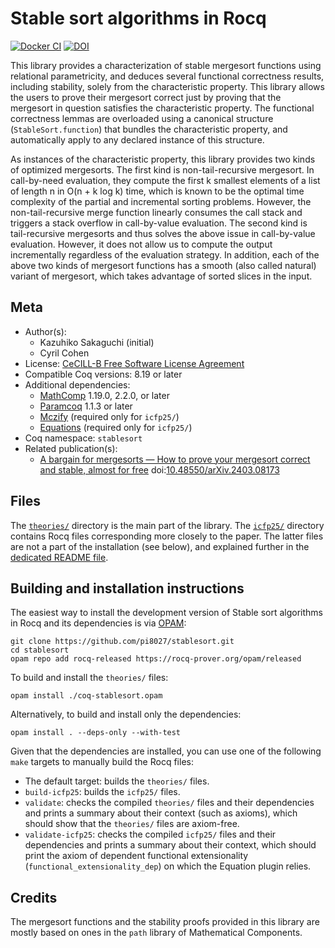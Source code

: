 <!---
This file was generated from `meta.yml`, please do not edit manually.
Follow the instructions on https://github.com/coq-community/templates to regenerate.
--->
# Stable sort algorithms in Rocq

[![Docker CI][docker-action-shield]][docker-action-link]
[![DOI][doi-shield]][doi-link]

[docker-action-shield]: https://github.com/pi8027/stablesort/actions/workflows/docker-action.yml/badge.svg?branch=master
[docker-action-link]: https://github.com/pi8027/stablesort/actions/workflows/docker-action.yml



[doi-shield]: https://zenodo.org/badge/DOI/10.5281/zenodo.15649813.svg
[doi-link]: https://doi.org/10.5281/zenodo.15649813

This library provides a characterization of stable mergesort functions using
relational parametricity, and deduces several functional correctness results,
including stability, solely from the characteristic property. This library
allows the users to prove their mergesort correct just by proving that the
mergesort in question satisfies the characteristic property. The functional
correctness lemmas are overloaded using a canonical structure
(`StableSort.function`) that bundles the characteristic property, and
automatically apply to any declared instance of this structure.

As instances of the characteristic property, this library provides two kinds
of optimized mergesorts.
The first kind is non-tail-recursive mergesort. In call-by-need evaluation,
they compute the first k smallest elements of a list of length n in
O(n + k log k) time, which is known to be the optimal time complexity of the
partial and incremental sorting problems. However, the non-tail-recursive
merge function linearly consumes the call stack and triggers a stack overflow
in call-by-value evaluation.
The second kind is tail-recursive mergesorts and thus solves the above issue
in call-by-value evaluation. However, it does not allow us to compute the
output incrementally regardless of the evaluation strategy.
In addition, each of the above two kinds of mergesort functions has a smooth
(also called natural) variant of mergesort, which takes advantage of sorted
slices in the input.

## Meta

- Author(s):
  - Kazuhiko Sakaguchi (initial)
  - Cyril Cohen
- License: [CeCILL-B Free Software License Agreement](CeCILL-B)
- Compatible Coq versions: 8.19 or later
- Additional dependencies:
  - [MathComp](https://math-comp.github.io) 1.19.0, 2.2.0, or later
  - [Paramcoq](https://github.com/coq-community/paramcoq) 1.1.3 or later
  - [Mczify](https://github.com/math-comp/mczify) (required only for `icfp25/`)
  - [Equations](https://github.com/mattam82/Coq-Equations) (required only for `icfp25/`)
- Coq namespace: `stablesort`
- Related publication(s):
  - [A bargain for mergesorts — How to prove your mergesort correct and stable, almost for free](https://arxiv.org/abs/2403.08173) doi:[10.48550/arXiv.2403.08173](https://doi.org/10.48550/arXiv.2403.08173)


## Files
The [`theories/`](theories/) directory is the main part of the library. The
[`icfp25/`](icfp25/) directory contains Rocq files corresponding more closely
to the paper. The latter files are not a part of the installation (see below),
and explained further in the [dedicated README file](icfp25/README.md).

## Building and installation instructions
The easiest way to install the development version of Stable sort algorithms in Rocq
and its dependencies is via [OPAM](https://opam.ocaml.org/doc/Install.html):
```shell
git clone https://github.com/pi8027/stablesort.git
cd stablesort
opam repo add rocq-released https://rocq-prover.org/opam/released
```
To build and install the `theories/` files:
```shell
opam install ./coq-stablesort.opam
```
Alternatively, to build and install only the dependencies:
```shell
opam install . --deps-only --with-test
```
Given that the dependencies are installed, you can use one of the following
`make` targets to manually build the Rocq files:
- The default target: builds the `theories/` files.
- `build-icfp25`: builds the `icfp25/` files.
- `validate`: checks the compiled `theories/` files and their dependencies
  and prints a summary about their context (such as axioms), which should show
  that the `theories/` files are axiom-free.
- `validate-icfp25`: checks the compiled `icfp25/` files and their
  dependencies and prints a summary about their context, which should print
  the axiom of dependent functional extensionality
  (`functional_extensionality_dep`) on which the Equation plugin relies.


## Credits
The mergesort functions and the stability proofs provided in this library are
mostly based on ones in the `path` library of Mathematical Components.
